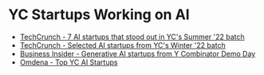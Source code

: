 # YC Startups Working on AI

- [TechCrunch - 7 AI startups that stood out in YC's Summer '22 batch](https://techcrunch.com/2022/09/08/7-ai-startups-that-stood-out-in-ycs-summer-22-batch/)
- [TechCrunch - Selected AI startups from YC's Winter '22 batch](https://techcrunch.com/2022/03/30/selected-ai-startups-from-ycs-winter-22-batch/)
- [Business Insider - Generative AI startups from Y Combinator Demo Day](https://www.businessinsider.com/generative-ai-startups-launch-ycombinator-demo-day-winter2023-2023-4)
- [Omdena - Top YC AI Startups](https://omdena.com/blog/top-yc-companies-ai-startups/)